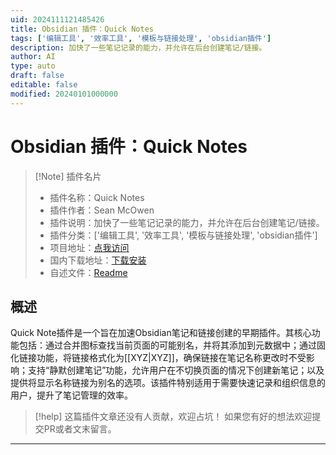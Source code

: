 ```yaml
---
uid: 2024111121485426
title: Obsidian 插件：Quick Notes
tags: ['编辑工具', '效率工具', '模板与链接处理', 'obsidian插件']
description: 加快了一些笔记记录的能力，并允许在后台创建笔记/链接。
author: AI
type: auto
draft: false
editable: false
modified: 20240101000000
---
```


# Obsidian 插件：Quick Notes

> [!Note] 插件名片
> - 插件名称：Quick Notes
> - 插件作者：Sean McOwen
> - 插件说明：加快了一些笔记记录的能力，并允许在后台创建笔记/链接。
> - 插件分类：['编辑工具', '效率工具', '模板与链接处理', 'obsidian插件']
> - 项目地址：[点我访问](https://github.com/SeanMcOwen/Quick-Note-Obsidian-Plugin)
> - 国内下载地址：[下载安装](https://pkmer.cn/products/plugin/pluginMarket/?quick-notes)
> - 自述文件：[Readme](https://ghproxy.net/https://raw.githubusercontent.com/SeanMcOwen/Quick-Note-Obsidian-Plugin/master/README.md)



## 概述

Quick Note插件是一个旨在加速Obsidian笔记和链接创建的早期插件。其核心功能包括：通过合并图标查找当前页面的可能别名，并将其添加到元数据中；通过固化链接功能，将链接格式化为[[XYZ|XYZ]]，确保链接在笔记名称更改时不受影响；支持“静默创建笔记”功能，允许用户在不切换页面的情况下创建新笔记；以及提供将显示名称链接为别名的选项。该插件特别适用于需要快速记录和组织信息的用户，提升了笔记管理的效率。


> [!help] 
> 这篇插件文章还没有人贡献，欢迎占坑！
> 如果您有好的想法欢迎提交PR或者文末留言。
> 

---



